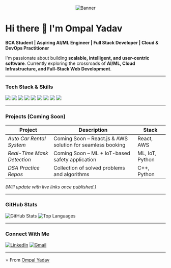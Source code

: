 <p align="center">
  <img src="https://user-images.githubusercontent.com/ompalyadav/banner-placeholder?… (optional banner image URL)" alt="Banner" />
</p>

# Hi there 👋 I'm Ompal Yadav

**BCA Student | Aspiring AI/ML Engineer | Full Stack Developer | Cloud & DevOps Practitioner**

I'm passionate about building **scalable, intelligent, and user-centric software**. Currently exploring the crossroads of **AI/ML, Cloud Infrastructure, and Full-Stack Web Development**.

---

###  Tech Stack & Skills
<p>
  <img src="https://img.shields.io/badge/-Python-3776AB?style=for-the-badge&logo=python&logoColor=white" />
  <img src="https://img.shields.io/badge/-C++-00599C?style=for-the-badge&logo=c%2B%2B&logoColor=white" />
  <img src="https://img.shields.io/badge/-JavaScript-F7DF1E?style=for-the-badge&logo=javascript&logoColor=black" />
  <img src="https://img.shields.io/badge/-React-61DAFB?style=for-the-badge&logo=react&logoColor=black" />
  <img src="https://img.shields.io/badge/-Node.js-339933?style=for-the-badge&logo=node.js&logoColor=white" />
  <img src="https://img.shields.io/badge/-AWS-232F3E?style=for-the-badge&logo=amazon-aws&logoColor=white" />
  <img src="https://img.shields.io/badge/-Docker-2496ED?style=for-the-badge&logo=docker&logoColor=white" />
  <img src="https://img.shields.io/badge/-Git-F05032?style=for-the-badge&logo=git&logoColor=white" />
  <img src="https://img.shields.io/badge/-MySQL-4479A1?style=for-the-badge&logo=mysql&logoColor=white" />
</p>

---

###  Projects (Coming Soon)
| Project | Description | Stack |
|---------|-------------|-------|
| *Auto Car Rental System* | Coming Soon – React.js & AWS solution for seamless booking | React, AWS |
| *Real-Time Mask Detection* | Coming Soon – ML + IoT-based safety application | ML, IoT, Python |
| *DSA Practice Repos* | Collection of solved problems and algorithms | C++, Python |
*(Will update with live links once published.)*

---

###  GitHub Stats
<p>
  <img src="https://github-readme-stats.vercel.app/api?username=ompalyadav&show_icons=true&theme=tokyonight" alt="GitHub Stats" />
  <img src="https://github-readme-stats.vercel.app/api/top-langs/?username=ompalyadav&layout=compact&theme=tokyonight" alt="Top Languages" />
</p>

---

###  Connect With Me
<p>
  <a href="https://linkedin.com/in/ompalyadav"><img src="https://img.shields.io/badge/LinkedIn-0A66C2?style=for-the-badge&logo=linkedin&logoColor=white" alt="LinkedIn"/></a>
  <a href="mailto:ompalyadav.dev@gmail.com"><img src="https://img.shields.io/badge/Gmail-D14836?style=for-the-badge&logo=gmail&logoColor=white" alt="Gmail"/></a>
</p>

---

⭐ From [Ompal Yadav](https://github.com/ompalyadav)
